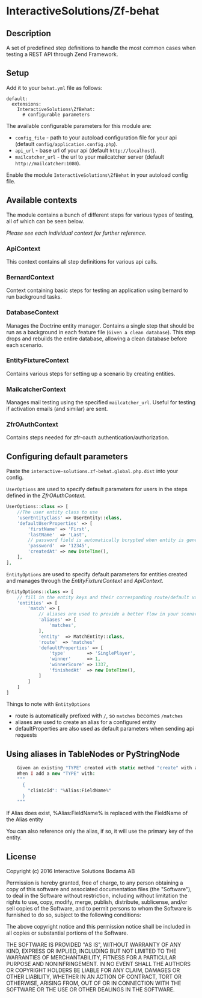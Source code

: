 # InteractiveSolutions/Zf-behat

## Description
A set of predefined step definitions to handle the most common cases
when testing a REST API through Zend Framework.

## Setup
Add it to your `behat.yml` file as follows:

```
default:
  extensions:
    InteractiveSolutions\ZfBehat:
      # configurable parameters
```

The available configurable parameters for this module are:
- `config_file` - path to your autoload configuration file for your api (default `config/application.config.php`).
- `api_url` - base url of your api (default `http://localhost`).
- `mailcatcher_url` - the url to your mailcatcher server (default `http://mailcatcher:1080`).

Enable the module `InteractiveSolutions\ZfBehat` in your autoload config file.

## Available contexts
The module contains a bunch of different steps for various types of testing,
all of which can be seen below. 

*Please see each individual context for further reference*.

### ApiContext
This context contains all step definitions for various api calls.

### BernardContext
Context containing basic steps for testing an application using bernard
to run background tasks.

### DatabaseContext
Manages the Doctrine entity manager. Contains a single step that should be
run as a background in each feature file (`Given a clean database`). This step
drops and rebuilds the entire database, allowing a clean database before each scenario.

### EntityFixtureContext
Contains various steps for setting up a scenario by creating entities.

### MailcatcherContext
Manages mail testing using the specified `mailcatcher_url`. Useful for testing
if activation emails (and similar) are sent.

### ZfrOAuthContext
Contains steps needed for zfr-oauth authentication/authorization.

## Configuring default parameters
Paste the `interactive-solutions.zf-behat.global.php.dist` into your config.

`UserOptions` are used to specify default parameters for users in the steps
defined in the *ZfrOAuthContext*.

```php
UserOptions::class => [
    //The user entity class to use
    'userEntityClass' => UserEntity::class,
    'defaultUserProperties' => [
        'firstName' => 'First',
        'lastName'  => 'Last',
        // password field is automatically bcrypted when entity is generated
        'password'  => '12345',
        'createdAt' => new DateTime(),
    ],
],
```

`EntityOptions` are used to specify default parameters for entities created
and manages through the *EntityFixtureContext* and *ApiContext*.

```php
EntityOptions::class => [
    // fill in the entity keys and their corresponding route/default values
    'entities' => [
        'match' => [
            // aliases are used to provide a better flow in your scenarios
            'aliases' => [
                'matches',
            ],
            'entity'  => MatchEntity::class,
            'route'  => 'matches'
            'defaultProperties' => [
                'type'        => 'SinglePlayer',
                'winner'      => 1,
                'winnerScore' => 1337,
                'finishedAt'  => new DateTime(),
            ]
        ]
    ]
]
```

Things to note with `EntityOptions`
- route is automatically prefixed with `/`, so `matches` becomes `/matches`
- aliases are used to create an alias for a configured entity
- defaultProperties are also used as default parameters when sending api requests

## Using aliases in TableNodes or PyStringNode
```php
    Given an existing "TYPE" created with static method "create" with alias "TYPE1"
    When I add a new "TYPE" with:
    """
      {
        "clinicId": "%Alias:FieldName%"
      }
    """
```
If Alias does exist, %Alias:FieldName% is replaced with the FieldName of the Alias entity

You can also reference only the alias, if so, it will use the primary key of the entity.


## License
Copyright (c) 2016 Interactive Solutions Bodama AB

Permission is hereby granted, free of charge, to any person obtaining a copy of this software and associated documentation files (the "Software"), to deal in the Software without restriction, including without limitation the rights to use, copy, modify, merge, publish, distribute, sublicense, and/or sell copies of the Software, and to permit persons to whom the Software is furnished to do so, subject to the following conditions:

The above copyright notice and this permission notice shall be included in all copies or substantial portions of the Software.

THE SOFTWARE IS PROVIDED "AS IS", WITHOUT WARRANTY OF ANY KIND, EXPRESS OR IMPLIED, INCLUDING BUT NOT LIMITED TO THE WARRANTIES OF MERCHANTABILITY, FITNESS FOR A PARTICULAR PURPOSE AND NONINFRINGEMENT. IN NO EVENT SHALL THE AUTHORS OR COPYRIGHT HOLDERS BE LIABLE FOR ANY CLAIM, DAMAGES OR OTHER LIABILITY, WHETHER IN AN ACTION OF CONTRACT, TORT OR OTHERWISE, ARISING FROM, OUT OF OR IN CONNECTION WITH THE SOFTWARE OR THE USE OR OTHER DEALINGS IN THE SOFTWARE.
